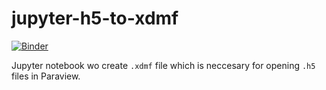 # jupyter-h5-to-xdmf

[![Binder](https://mybinder.org/badge_logo.svg)](https://mybinder.org/v2/gh/MariDani/h5-to-xdmf/master?filepath=xdmf_from_h5.ipynb)

Jupyter notebook wo create `.xdmf` file which is neccesary for opening `.h5` files in Paraview.
